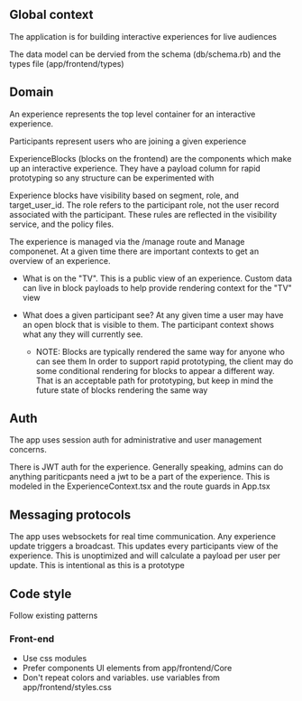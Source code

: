 ## Global context

The application is for building interactive experiences for live audiences

The data model can be dervied from the schema (db/schema.rb) and the types file
(app/frontend/types)

## Domain

An experience represents the top level container for an interactive experience.

Participants represent users who are joining a given experience

ExperienceBlocks (blocks on the frontend) are the components which make up an
interactive experience. They have a payload column for rapid prototyping so any
structure can be experimented with

Experience blocks have visibility based on segment, role, and target_user_id.
The role refers to the participant role, not the user record associated with the
participant. These rules are reflected in the visibility service, and the policy
files.

The experience is managed via the /manage route and Manage componenet. At a
given time there are important contexts to get an overview of an experience.

- What is on the "TV". This is a public view of an experience. Custom data can
  live in block payloads to help provide rendering context for the "TV" view

- What does a given participant see? At any given time a user may have an open
  block that is visible to them. The participant context shows what any they will
  currently see.
  - NOTE: Blocks are typically rendered the same way for anyone who can see them
    In order to support rapid prototyping, the client may do some conditional
    rendering for blocks to appear a different way. That is an acceptable path
    for prototyping, but keep in mind the future state of blocks rendering the
    same way

## Auth

The app uses session auth for administrative and user management concerns.

There is JWT auth for the experience. Generally speaking, admins can do anything
pariticpants need a jwt to be a part of the experience. This is modeled in the
ExperienceContext.tsx and the route guards in App.tsx

## Messaging protocols

The app uses websockets for real time communication. Any experience update
triggers a broadcast. This updates every participants view of the experience.
This is unoptimized and will calculate a payload per user per update. This is
intentional as this is a prototype

## Code style

Follow existing patterns

### Front-end

- Use css modules
- Prefer components UI elements from app/frontend/Core
- Don't repeat colors and variables. use variables from app/frontend/styles.css
